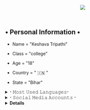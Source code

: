 <p align="center">
  <img src="https://readme-typing-svg.herokuapp.com?color=F77247&width=420&lines=A+Passionate+Developer+From+Bihar%E2%9C%8C%EF%B8%8F;Python%2C+Java%2C+HTML%E2%9D%A4%EF%B8%8F">
</p> 
<br>


## • Personal Information •


* Name = "Keshava Tripathi"

* Class = "college"

* Age = "18"

* Country = " 🇮🇳 "

* State = "Bihar"
 

<details>
<summary>⠂𝙼𝚘𝚜𝚝 𝚄𝚜𝚎𝚍 𝙻𝚊𝚗𝚐𝚞𝚊𝚐𝚎𝚜⠂</summary>
<h2 align="center"><b>⠂𝙼𝚘𝚜𝚝 𝚄𝚜𝚎𝚍 𝙻𝚊𝚗𝚐𝚞𝚊𝚐𝚎𝚜⠐
<br>
<br>
<a href="https://github-readme-stats.vercel.app/api/top-langs/?username=theend-alpha&layout=compact&theme=midnight-purple&hide=Css">
    <img width="60%" align="center" alt="Most Used Languages" src="https://github-readme-stats.vercel.app/api/top-langs/?username=theend-alpha&layout=compact&theme=midnight-purple&hide=Css" />
</a>
</b></h2>  
</details>

<details>
<summary>⠂𝚂𝚘𝚌𝚒𝚊𝚕 𝙼𝚎𝚍𝚒𝚊 𝙰𝚌𝚌𝚘𝚞𝚗𝚝𝚜⠐</summary>
<h2 align="center"><b> ⠂𝚂𝚘𝚌𝚒𝚊𝚕 𝙼𝚎𝚍𝚒𝚊 𝙰𝚌𝚌𝚘𝚞𝚗𝚝𝚜⠐
  <br>
  <br>

[![Instagram](https://img.shields.io/badge/-Instagram-E1306C?style=for-the-badge&logo=instagram&logoColor=white)](https://www.instagram.com/keshav_alpha) [![telegram](https://img.shields.io/badge/Telegram-0088cc?style=for-the-badge&logo=telegram&logocolor=white)](https://t.me/NotReallyAlpha)

</details>
<details>
